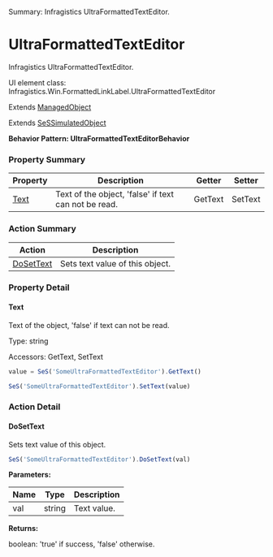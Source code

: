 Summary: Infragistics UltraFormattedTextEditor.

# UltraFormattedTextEditor

Infragistics UltraFormattedTextEditor.
 
UI element class: Infragistics.Win.FormattedLinkLabel.UltraFormattedTextEditor

Extends [ManagedObject](ManagedObject.md)

Extends [SeSSimulatedObject](SeSSimulatedObject.md)





**Behavior Pattern: UltraFormattedTextEditorBehavior**


<!-- ============================== property summary ========================== -->



### Property Summary
| **Property** | **Description** | **Getter** | **Setter** |
| ------------ | --------------- | ---------- | ---------- |
| [Text](#text) | Text of the object, 'false' if text can not be read. | GetText | SetText |



<!-- ============================== action summary ========================== -->



### Action Summary
|  **Action** | **Description** | 
| ----------- | --------------- |
|  [DoSetText](#dosettext) | Sets text value of this object. |



<!-- ============================== property detail ========================== -->

### Property Detail

<a name="Text"></a>
#### Text

Text of the object, 'false' if text can not be read.



Type: string


Accessors: GetText, SetText

```javascript
value = SeS('SomeUltraFormattedTextEditor').GetText()

SeS('SomeUltraFormattedTextEditor').SetText(value)
```




<!-- ============================== action detail ========================== -->

### Action Detail

<a name="DoSetText"></a>    
#### DoSetText

Sets text value of this object.

```javascript
SeS('SomeUltraFormattedTextEditor').DoSetText(val)
```


**Parameters:**

|  **Name** | **Type** | **Description** |
| ---------- | -------- | --------------- |
| val | string |  Text value. |




**Returns:**

boolean: 'true' if success, 'false' otherwise.



<a name="see.also.ultraformattedtexteditor.dosettext"></a>

  

